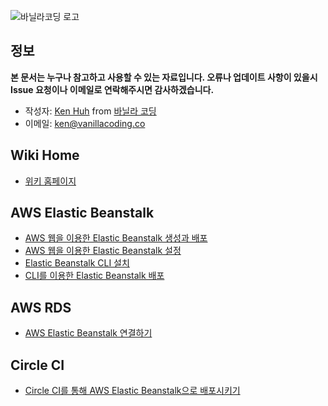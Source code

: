 ![바닐라코딩 로고](https://s3.ap-northeast-2.amazonaws.com/vanilla-videos/images/main_logo_360.png)

## 정보

**본 문서는 누구나 참고하고 사용할 수 있는 자료입니다. 오류나 업데이트 사항이 있을시 Issue 요청이나 이메일로 연락해주시면 감사하겠습니다.**

- 작성자: [Ken Huh](https://github.com/Ken123777) from [바닐라 코딩](https://www.vanillacoding.co/)
- 이메일: <ken@vanillacoding.co>

## Wiki Home

- [위키 홈페이지](https://github.com/vanilla-coding/docs/wiki)

## AWS Elastic Beanstalk

- [AWS 웹을 이용한 Elastic Beanstalk 생성과 배포](https://github.com/vanilla-coding/docs/wiki/Setting-up-AWS-Elastic-Beanstalk)
- [AWS 웹을 이용한 Elastic Beanstalk 설정](https://github.com/vanilla-coding/docs/wiki/Configuring-AWS-Elastic-Beanstalk)
- [Elastic Beanstalk CLI 설치](https://github.com/vanilla-coding/docs/wiki/Installing-Elastic-Beanstalk-CLI)
- [CLI를 이용한 Elastic Beanstalk 배포](https://github.com/vanilla-coding/docs/wiki/Deploying-with-Elastic-Beanstalk-CLI)

## AWS RDS

- [AWS Elastic Beanstalk 연결하기](https://docs.aws.amazon.com/ko_kr/elasticbeanstalk/latest/dg/AWSHowTo.RDS.html)

## Circle CI

- [Circle CI를 통해 AWS Elastic Beanstalk으로 배포시키기](https://github.com/vanilla-coding/docs/wiki/Deploying-to-AWS-Elastic-Beanstalk-with-Circle-CI)
